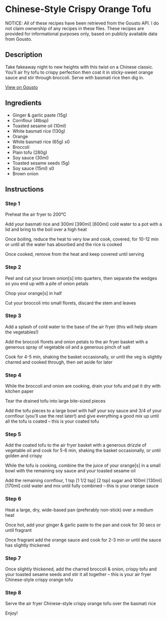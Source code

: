# Chinese-Style Crispy Orange Tofu

NOTICE: All of these recipes have been retrieved from the Gousto API. I do not claim ownership of any recipes in these files. These recipes are provided for informational purposes only, based on publicly available data from Gousto.

## Description

Take fakeaway night to new heights with this twist on a Chinese classic. You’ll air fry tofu to crispy perfection then coat it in sticky-sweet orange sauce and stir through broccoli. Serve with basmati rice then dig in.


[View on Gousto](https://www.gousto.co.uk/recipes/cookbook/chinese-style-crispy-orange-tofu)

## Ingredients

- Ginger & garlic paste (15g)
- Cornflour (4tbsp)
- Toasted sesame oil (10ml)
- White basmati rice (130g)
- Orange
- White basmati rice (65g) x0
- Broccoli
- Plain tofu (280g)
- Soy sauce (30ml)
- Toasted sesame seeds (5g)
- Soy sauce (15ml) x0
- Brown onion

## Instructions


### Step 1

Preheat the air fryer to 200°C

Add your basmati rice and 300ml <span class="text-purple">[390ml] </span><span class="text-danger">[600ml]</span> cold water to a pot with a lid and bring to the boil over a high heat

Once boiling, reduce the heat to very low and cook, covered, for 10-12 min or until all the water has absorbed and the rice is cooked

Once cooked, remove from the heat and keep covered until serving


### Step 2

Peel and cut your brown onion[s] into quarters, then separate the wedges so you end up with a pile of onion petals

Chop your orange[s] in half

Cut your broccoli into small florets, discard the stem and leaves


### Step 3

Add a splash of cold water to the base of the air fryer (this will help steam the vegetables!)

Add the broccoli florets and onion petals to the air fryer basket with a generous spray of vegetable oil and a generous pinch of salt

Cook for 4-5 min, shaking the basket occasionally, or until the veg is slightly charred and cooked through, then set aside for later


### Step 4

While the broccoli and onion are cooking, drain your tofu and pat it dry with kitchen paper

Tear the drained tofu into large bite-sized pieces

Add the tofu pieces to a large bowl with half your soy sauce and 3/4 of your cornflour (you'll use the rest later!) and give everything a good mix up until all the tofu is coated – this is your coated tofu


### Step 5

Add the coated tofu to the air fryer basket with a generous drizzle of vegetable oil and cook for 5-6 min, shaking the basket occasionally, or until golden and crispy

While the tofu is cooking, combine the the juice of your orange[s] in a small bowl with the remaining soy sauce and your toasted sesame oil

Add the remaining cornflour, 1 tsp<span class="text-danger"> <span class="text-purple">[1 1/2 tsp]</span> [2 tsp]</span> sugar and 100ml <span class="text-purple">[130ml]</span> <span class="text-danger">[170ml] </span>cold water and mix until fully combined – this is your orange sauce


### Step 6

Heat a large, dry, wide-based pan (preferably non-stick) over a medium heat

Once hot, add your ginger & garlic paste to the pan and cook for 30 secs or until fragrant

Once fragrant add the orange sauce and cook for 2-3 min or until the sauce has slightly thickened


### Step 7

Once slightly thickened, add the charred broccoli & onion, crispy tofu and your toasted sesame seeds and stir it all together – this is your air fryer Chinese-style crispy orange tofu

### Step 8

Serve the air fryer Chinese-style crispy orange tofu over the basmati rice

Enjoy!

